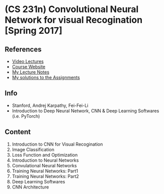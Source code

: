 # (CS 231n) Convolutional Neural Network for visual Recogination [Spring 2017]

## References
* [Video Lectures](https://www.youtube.com/playlist?list=PL3FW7Lu3i5JvHM8ljYj-zLfQRF3EO8sYv)
* [Course Website](http://cs231n.stanford.edu/2017/)
* [My Lecture Notes](https://github.com/notebook-org/robotics/blob/master/AI/CS231n%20Convolutional%20neural%20network/index.md)
* [My solutions to the Assignments](https://github.com/hw-problem-org/cs231n_2020)

## Info
- Stanford, Andrej Karpathy, Fei-Fei-Li
- Introduction to Deep Neural Network, CNN & Deep Learning Softwares (i.e. PyTorch)

## Content
1. Introduction to CNN for Visual Recogination
2. Image Classification
3. Loss Function and Optimization
4. Introduction to Neural Networks
5. Convulational Neural Networks
6. Training Neural Networks: Part1
7. Training Neural Networks: Part2
8. Deep Learning Softwares
9. CNN Architecture

